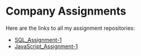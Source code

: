 # Company Assignments

Here are the links to all my assignment repositories:

- [SQL_Assignment-1](https://github.com/rohit5460sharmaa/SQL_Assignment-1)
- [JavaScript_Assignment-1](https://github.com/rohit5460sharmaa/JavaScript_Assignment-1)


